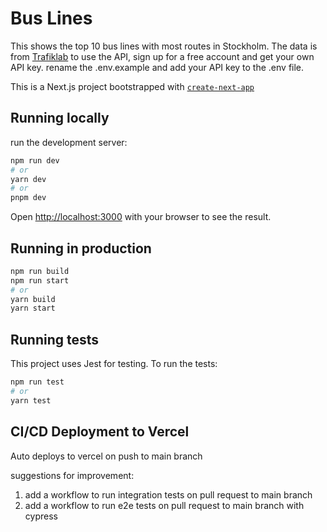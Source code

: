 # Bus Lines

This shows the top 10 bus lines with most routes in Stockholm. The data is from [Trafiklab](https://www.trafiklab.se/api/sl-hallplatser-och-linjer-2) to use the API, sign up for a free account and get your own API key.
rename the .env.example and add your API key to the .env file.

This is a Next.js project bootstrapped with [`create-next-app`](https://github.com/vercel/next.js/tree/canary/packages/create-next-app)

## Running locally

run the development server:

```bash
npm run dev
# or
yarn dev
# or
pnpm dev
```

Open [http://localhost:3000](http://localhost:3000) with your browser to see the result.

## Running in production

```bash
npm run build
npm run start
# or
yarn build
yarn start
```

## Running tests

This project uses Jest for testing. To run the tests:

```bash
npm run test
# or
yarn test
```

## CI/CD Deployment to Vercel

Auto deploys to vercel on push to main branch

suggestions for improvement:

1. add a workflow to run integration tests on pull request to main branch
2. add a workflow to run e2e tests on pull request to main branch with cypress
